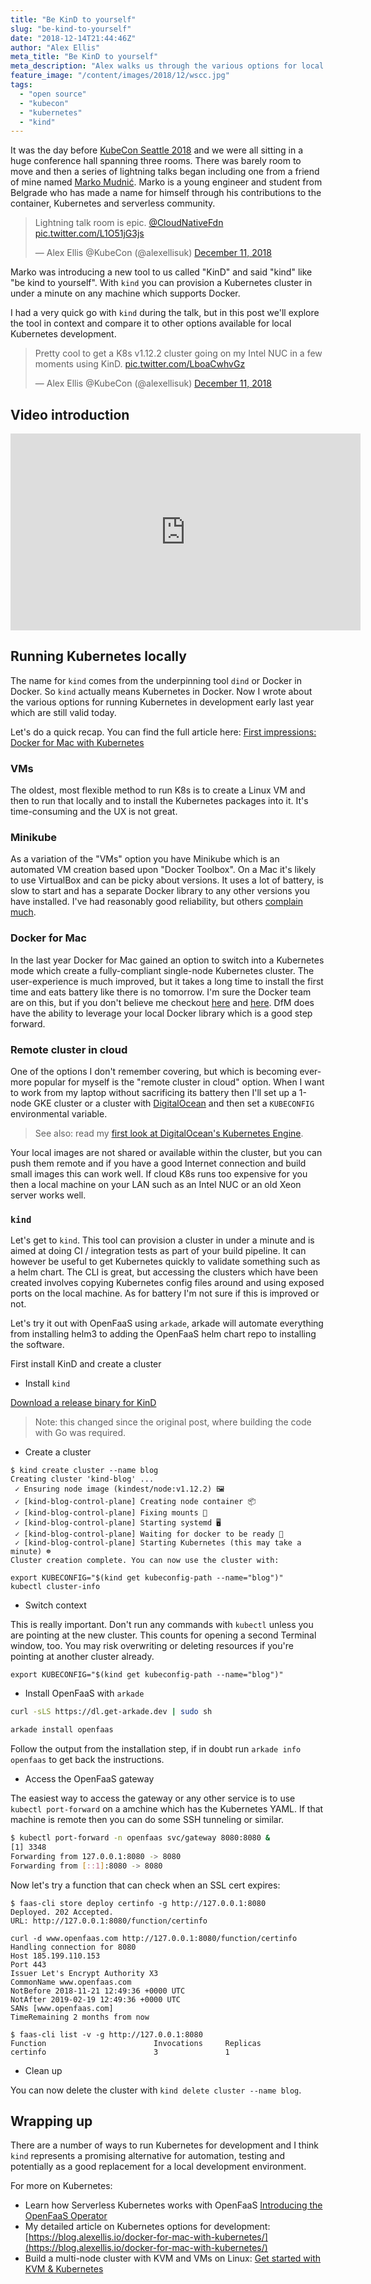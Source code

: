 ```yaml
---
title: "Be KinD to yourself"
slug: "be-kind-to-yourself"
date: "2018-12-14T21:44:46Z"
author: "Alex Ellis"
meta_title: "Be KinD to yourself"
meta_description: "Alex walks us through the various options for local Kubernetes development and explores a new tool called kind which can be used for rapid testing."
feature_image: "/content/images/2018/12/wscc.jpg"
tags:
  - "open source"
  - "kubecon"
  - "kubernetes"
  - "kind"
---
```


It was the day before [KubeCon Seattle 2018](https://events.linuxfoundation.org/events/kubecon-cloudnativecon-north-america-2018/attend/) and we were all sitting in a huge conference hall spanning three rooms. There was barely room to move and then a series of lightning talks began including one from a friend of mine named [Marko Mudnić](https://twitter.com/xmudrii). Marko is a young engineer and student from Belgrade who has made a name for himself through his contributions to the container, Kubernetes and serverless community.

<blockquote class="twitter-tweet" data-lang="en"><p lang="en" dir="ltr">Lightning talk room is epic. <a href="https://twitter.com/CloudNativeFdn?ref_src=twsrc%5Etfw">@CloudNativeFdn</a> <a href="https://t.co/L1O51jG3js">pic.twitter.com/L1O51jG3js</a></p>&mdash; Alex Ellis @KubeCon (@alexellisuk) <a href="https://twitter.com/alexellisuk/status/1072289536397533190?ref_src=twsrc%5Etfw">December 11, 2018</a></blockquote> <script async src="https://platform.twitter.com/widgets.js" charset="utf-8"></script> 

Marko was introducing a new tool to us called "KinD" and said "kind" like "be kind to yourself". With `kind` you can provision a Kubernetes cluster in under a minute on any machine which supports Docker.

I had a very quick go with `kind` during the talk, but in this post we'll explore the tool in context and compare it to other options available for local Kubernetes development.

<blockquote class="twitter-tweet" data-lang="en"><p lang="en" dir="ltr">Pretty cool to get a K8s v1.12.2 cluster going on my Intel NUC in a few moments using KinD. <a href="https://t.co/LboaCwhvGz">pic.twitter.com/LboaCwhvGz</a></p>&mdash; Alex Ellis @KubeCon (@alexellisuk) <a href="https://twitter.com/alexellisuk/status/1072308999075307526?ref_src=twsrc%5Etfw">December 11, 2018</a></blockquote> <script async src="https://platform.twitter.com/widgets.js" charset="utf-8"></script> 

## Video introduction

<iframe width="560" height="315" src="https://www.youtube.com/embed/ZiJn7olAS1M" frameborder="0" allow="accelerometer; autoplay; encrypted-media; gyroscope; picture-in-picture" allowfullscreen></iframe>

## Running Kubernetes locally

The name for `kind` comes from the underpinning tool `dind` or Docker in Docker. So `kind` actually means Kubernetes in Docker. Now I wrote about the various options for running Kubernetes in development early last year which are still valid today.

Let's do a quick recap. You can find the full article here: [First impressions: Docker for Mac with Kubernetes
](https://blog.alexellis.io/docker-for-mac-with-kubernetes/)

### VMs

The oldest, most flexible method to run K8s is to create a Linux VM and then to run that locally and to install the Kubernetes packages into it. It's time-consuming and the UX is not great.

### Minikube

As a variation of the "VMs" option you have Minikube which is an automated VM creation based upon "Docker Toolbox". On a Mac it's likely to use VirtualBox and can be picky about versions. It uses a lot of battery, is slow to start and has a separate Docker library to any other versions you have installed. I've had reasonably good reliability, but others [complain much](https://github.com/kubernetes/minikube/issues).

### Docker for Mac

In the last year Docker for Mac gained an option to switch into a Kubernetes mode which create a fully-compliant single-node Kubernetes cluster. The user-experience is much improved, but it takes a long time to install the first time and eats battery like there is no tomorrow. I'm sure the Docker team are on this, but if you don't believe me checkout [here](https://news.ycombinator.com/item?id=16084243) and [here](https://github.com/docker/for-mac/issues/3065). DfM does have the ability to leverage your local Docker library which is a good step forward.

### Remote cluster in cloud

One of the options I don't remember covering, but which is becoming ever-more popular for myself is the "remote cluster in cloud" option. When I want to work from my laptop without sacrificing its battery then I'll set up a 1-node GKE cluster or a cluster with [DigitalOcean](https://www.digitalocean.com) and then set a `KUBECONFIG` environmental variable.

> See also: read my [first look at DigitalOcean's Kubernetes Engine](https://blog.alexellis.io/digitalocean-kubernetes-engine/).

Your local images are not shared or available within the cluster, but you can push them remote and if you have a good Internet connection and build small images this can work well. If cloud K8s runs too expensive for you then a local machine on your LAN such as an Intel NUC or an old Xeon server works well.

### `kind`

Let's get to `kind`. This tool can provision a cluster in under a minute and is aimed at doing CI / integration tests as part of your build pipeline. It can however be useful to get Kubernetes quickly to validate something such as a helm chart. The CLI is great, but accessing the clusters which have been created involves copying Kubernetes config files around and using exposed ports on the local machine. As for battery I'm not sure if this is improved or not.

Let's try it out with OpenFaaS using `arkade`, arkade will automate everything from installing helm3 to adding the OpenFaaS helm chart repo to installing the software.

First install KinD and create a cluster

* Install `kind`

[Download a release binary for KinD](https://github.com/kubernetes-sigs/kind/releases)

> Note: this changed since the original post, where building the code with Go was required. 
 
* Create a cluster

```
$ kind create cluster --name blog
Creating cluster 'kind-blog' ...
 ✓ Ensuring node image (kindest/node:v1.12.2) 🖼 
 ✓ [kind-blog-control-plane] Creating node container 📦 
 ✓ [kind-blog-control-plane] Fixing mounts 🗻 
 ✓ [kind-blog-control-plane] Starting systemd 🖥
 ✓ [kind-blog-control-plane] Waiting for docker to be ready 🐋 
 ✓ [kind-blog-control-plane] Starting Kubernetes (this may take a minute) ☸ 
Cluster creation complete. You can now use the cluster with:

export KUBECONFIG="$(kind get kubeconfig-path --name="blog")"
kubectl cluster-info
```

* Switch context

This is really important. Don't run any commands with `kubectl` unless you are pointing at the new cluster. This counts for opening a second Terminal window, too. You may risk overwriting or deleting resources if you're pointing at another cluster already.

```
export KUBECONFIG="$(kind get kubeconfig-path --name="blog")"
```

* Install OpenFaaS with `arkade`

```bash
curl -sLS https://dl.get-arkade.dev | sudo sh

arkade install openfaas
```

Follow the output from the installation step, if in doubt run `arkade info openfaas` to get back the instructions.

* Access the OpenFaaS gateway

The easiest way to access the gateway or any other service is to use `kubectl port-forward` on a amchine which has the Kubernetes YAML. If that machine is remote then you can do some SSH tunneling or similar.

```bash
$ kubectl port-forward -n openfaas svc/gateway 8080:8080 &
[1] 3348
Forwarding from 127.0.0.1:8080 -> 8080
Forwarding from [::1]:8080 -> 8080
```

Now let's try a function that can check when an SSL cert expires:

```
$ faas-cli store deploy certinfo -g http://127.0.0.1:8080
Deployed. 202 Accepted.
URL: http://127.0.0.1:8080/function/certinfo

curl -d www.openfaas.com http://127.0.0.1:8080/function/certinfo
Handling connection for 8080
Host 185.199.110.153
Port 443
Issuer Let's Encrypt Authority X3
CommonName www.openfaas.com
NotBefore 2018-11-21 12:49:36 +0000 UTC
NotAfter 2019-02-19 12:49:36 +0000 UTC
SANs [www.openfaas.com]
TimeRemaining 2 months from now

$ faas-cli list -v -g http://127.0.0.1:8080
Function                      	Invocations    	Replicas
certinfo                      	3              	1    
```

* Clean up

You can now delete the cluster with `kind delete cluster --name blog`.

## Wrapping up

There are a number of ways to run Kubernetes for development and I think `kind` represents a promising alternative for automation, testing and potentially as a good replacement for a local development environment.

For more on Kubernetes:

* Learn how Serverless Kubernetes works with OpenFaaS [Introducing the OpenFaaS Operator](https://www.openfaas.com/blog/kubernetes-operator-crd/)
* My detailed article on Kubernetes options for development: [https://blog.alexellis.io/docker-for-mac-with-kubernetes/](https://blog.alexellis.io/docker-for-mac-with-kubernetes/)
* Build a multi-node cluster with KVM and VMs on Linux: [Get started with KVM & Kubernetes
](https://blog.alexellis.io/kvm-kubernetes-primer/)